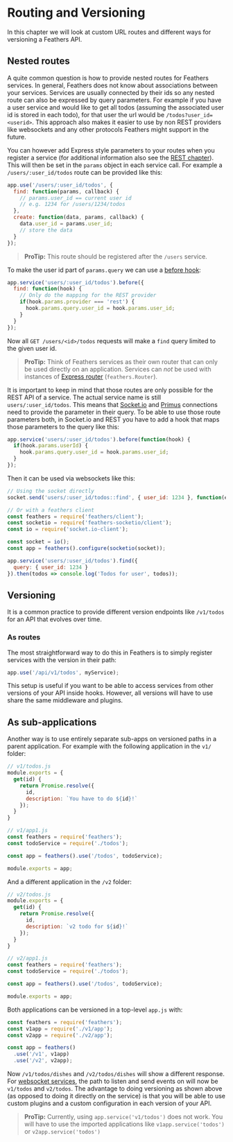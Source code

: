 # Routing and Versioning

In this chapter we will look at custom URL routes and different ways for versioning a Feathers API.

## Nested routes

A quite common question is how to provide nested routes for Feathers services. In general, Feathers does not know about associations between your services. Services are usually connected by their ids so any nested route can also be expressed by query parameters. For example if you have a user service and would like to get all todos (assuming the associated user id is stored in each todo), for that user the url would be `/todos?user_id=<userid>`. This approach also makes it easier to use by non REST providers like websockets and any other protocols Feathers might support in the future.

You can however add Express style parameters to your routes when you register a service (for additional information also see the [REST chapter](../rest/readme.md)). This will then be set in the `params` object in each service call. For example a `/users/:user_id/todos` route can be provided like this:

```js
app.use('/users/:user_id/todos', {
  find: function(params, callback) {
    // params.user_id == current user id
    // e.g. 1234 for /users/1234/todos
  },
  create: function(data, params, callback) {
    data.user_id = params.user_id;
    // store the data
  }
});
```

> **ProTip:** This route should be registered after the `/users` service.

To make the user id part of `params.query` we can use a [before hook](../hooks/readme.md):

```js
app.service('users/:user_id/todos').before({
  find: function(hook) {
    // Only do the mapping for the REST provider
    if(hook.params.provider === 'rest') {
      hook.params.query.user_id = hook.params.user_id;
    }
  }
});
```

Now all `GET /users/<id>/todos` requests will make a `find` query limited to the given user id.

> **ProTip:** Think of Feathers services as their own router that can only be used directly on an application. Services can *not* be used with instances of [Express router](http://expressjs.com/en/4x/api.html#router) (`feathers.Router`).

It is important to keep in mind that those routes are only possible for the REST API of a service. The actual service name is still `users/:user_id/todos`. This means that [Socket.io](..//real-time/socket-io.md) and [Primus](..//real-time/primus.md) connections need to provide the parameter in their query. To be able to use those route parameters both, in Socket.io and REST you have to add a hook that maps those parameters to the query like this:

```js
app.service('users/:user_id/todos').before(function(hook) {
  if(hook.params.userId) {
    hook.params.query.user_id = hook.params.user_id;
  }
});
```

Then it can be used via websockets like this:

```js
// Using the socket directly
socket.send('users/:user_id/todos::find', { user_id: 1234 }, function(error, todos) {});

// Or with a feathers client
const feathers = require('feathers/client');
const socketio = require('feathers-socketio/client');
const io = require('socket.io-client');

const socket = io();
const app = feathers().configure(socketio(socket));

app.service('users/:user_id/todos').find({
  query: { user_id: 1234 }
}).then(todos => console.log('Todos for user', todos));
```

## Versioning

It is a common practice to provide different version endpoints like `/v1/todos` for an API that evolves over time.

### As routes

The most straightforward way to do this in Feathers is to simply register services with the version in their path:

```js
app.use('/api/v1/todos', myService);
```

This setup is useful if you want to be able to access services from other versions of your API inside hooks. However, all versions will have to use share the same middleware and plugins.

## As sub-applications

Another way is to use entirely separate sub-apps on versioned paths in a parent application. For example with the following application in the `v1/` folder:

```js
// v1/todos.js
module.exports = {
  get(id) {
    return Promise.resolve({
      id,
      description: `You have to do ${id}!`
    });
  }
}

// v1/app1.js
const feathers = require('feathers');
const todoService = require('./todos');

const app = feathers().use('/todos', todoService);

module.exports = app;
```

And a different application in the `/v2` folder:

```js
// v2/todos.js
module.exports = {
  get(id) {
    return Promise.resolve({
      id,
      description: `v2 todo for ${id}!`
    });
  }
}

// v2/app1.js
const feathers = require('feathers');
const todoService = require('./todos');

const app = feathers().use('/todos', todoService);

module.exports = app;
```

Both applications can be versioned in a top-level `app.js` with:

```js
const feathers = require('feathers');
const v1app = require('./v1/app');
const v2app = require('./v2/app');

const app = feathers()
  .use('/v1', v1app)
  .use('/v2', v2app);
```

Now `/v1/todos/dishes` and `/v2/todos/dishes` will show a different response. For [websocket services](..//real-time/readme.md), the path to listen and send events on will now be `v1/todos` and `v2/todos`. The advantage to doing versioning as shown above (as opposed to doing it directly on the service) is that you will be able to use custom plugins and a custom configuration in each version of your API.

> **ProTip:** Currently, using `app.service('v1/todos')` does not work. You will have to use the imported applications like `v1app.service('todos')` or `v2app.service('todos')`
